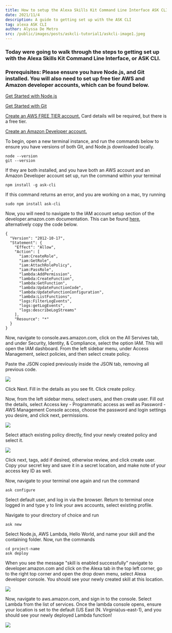 ```yaml
---
title: How to setup the Alexa Skills Kit Command Line Interface ASK CLI
date: 2021/11/4
description: A guide to getting set up with the ASK CLI
tag: alexa ASK CLI 
author: Alyssa De Metro
src: /public/images/posts/askcli-tutorial1/askcli-image1.jpeg
---
```


### Today were going to walk through the steps to getting set up with the Alexa Skills Kit Command Line Interface, or ASK CLI.

### Prerequisites: Please ensure you have Node.js, and Git installed. You will also need to set up free tier AWS and Amazon developer accounts, which can be found below.

[Get Started with Node.js](https://nodejs.org/en/)

[Get Started with Git](https://git-scm.com/downloads)

[Create an AWS FREE TIER account.](https://aws.amazon.com/) Card details will be required, but there is a free tier.

[Create an Amazon Developer account.](https://developer.amazon.com/)

To begin, open a new terminal instance, and run the commands below to ensure you have versions of both Git, and Node.js downloaded locally.

```
node --version
git --version
```

If they are both installed, and you have both an AWS account and an Amazon Developer account set up, run the command within your terminal

```
npm install -g ask-cli
```

If this command returns an error, and you are working on a mac, try running

```
sudo npm install ask-cli
```

Now, you will need to navigate to the IAM account setup section of the developer.amazon.com documentation. This can be found [here](https://developer.amazon.com/en-US/docs/alexa/smapi/manage-credentials-with-ask-cli.html#create-aws-credentials), alternatively copy the code below.

```
{
  "Version": "2012-10-17",
  "Statement": {
    "Effect": "Allow",
    "Action": [
      "iam:CreateRole",
      "iam:GetRole",
      "iam:AttachRolePolicy",
      "iam:PassRole",
      "lambda:AddPermission",
      "lambda:CreateFunction",
      "lambda:GetFunction",
      "lambda:UpdateFunctionCode",
      "lambda:UpdateFunctionConfiguration",
      "lambda:ListFunctions",
      "logs:FilterLogEvents",
      "logs:getLogEvents",
      "logs:describeLogStreams"
    ],
    "Resource": "*"
  }
}
```

Now, navigate to console.aws.amazon.com, click on the All Servives tab, and under Security, Identity, & Compliance, select the option IAM. This will open the IAM dashboard. From the left sidebar menu, under Access Management, select policies, and then select create policy.

Paste the JSON copied previously inside the JSON tab, removing all previous code. 

![](/public/images/posts/askcli-tutorial1/askcli-image2.jpeg)

Click Next. Fill in the details as you see fit. Click create policy.

Now, from the left sidebar menu, select users, and then create user. Fill out the details, select Access key - Programmatic access as well as Password - AWS Management Console access, choose the password and login settings you desire, and click next, permissions.

![](/public/images/posts/dialogflow-tutorial/dialogflow-tutorial3.jpeg)


Select attach existing policy directly, find your newly created policy and select it.

![](/public/images/posts/dialogflow-tutorial/dialogflow-tutorial4.jpeg)


Click next, tags, add if desired, otherwise review, and click create user. Copy your secret key and save it in a secret location, and make note of your access key ID as well.


Now, navigate to your terminal one again and run the command

```
ask configure
```

Select default user, and log in via the browser. Return to terminal once logged in and type y to link your aws accounts, select existing profile.


Navigate to your directory of choice and run 

```
ask new
```

Select Node.js, AWS Lambda, Hello World, and name your skill and the containing folder. Now, run the commands

```
cd project-name
ask deploy
```

When you see the message "skill is enabled successfully" navigate to developer.amazon.com and click on the Alexa tab in the top left corner, go to the right top corner and open the drop down menu, select Alexa developer console. You should see your newly created skill at this location.

![](/public/images/posts/dialogflow-tutorial/dialogflow-tutorial5.jpeg)

Now, navigate to aws.amazon.com, and sign in to the console. Select Lambda from the list of services. Once the lambda console opens, ensure your location is set to the default (US East (N. Virginia)us-east-1), and you should see your newly deployed Lambda function!

![](/public/images/posts/dialogflow-tutorial/dialogflow-tutorial6.jpeg)